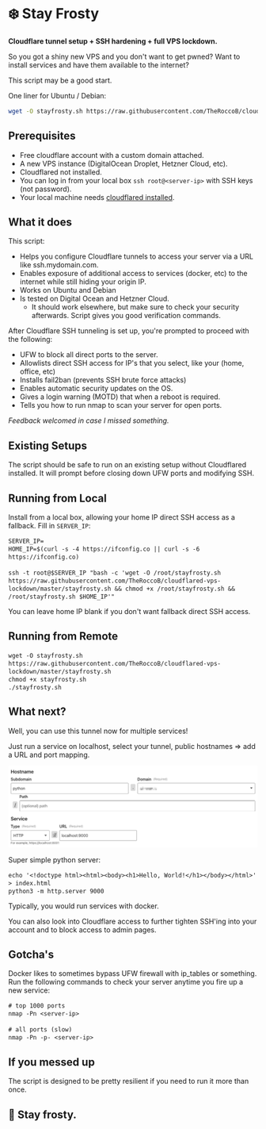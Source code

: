 # ❄️ Stay Frosty

**Cloudflare tunnel setup + SSH hardening + full VPS lockdown.**

So you got a shiny new VPS and you don't want to get pwned? Want to install services and have them available to the internet?

This script may be a good start.

One liner for Ubuntu / Debian:
```bash
wget -O stayfrosty.sh https://raw.githubusercontent.com/TheRoccoB/cloudflared-vps-lockdown/master/stayfrosty.sh && chmod +x stayfrosty.sh && ./stayfrosty.sh
```

## Prerequisites

* Free cloudflare account with a custom domain attached.
* A new VPS instance (DigitalOcean Droplet, Hetzner Cloud, etc).
* Cloudflared not installed.
* You can log in from your local box `ssh root@<server-ip>` with SSH keys (not password).
* Your local machine needs [cloudflared installed](https://developers.cloudflare.com/cloudflare-one/connections/connect-networks/downloads/).

## What it does
This script:
* Helps you configure Cloudflare tunnels to access your server via a URL like ssh.mydomain.com.
* Enables exposure of additional access to services (docker, etc) to the internet while still hiding your origin IP.
* Works on Ubuntu and Debian
* Is tested on Digital Ocean and Hetzner Cloud. 
  * It should work elsewhere, but make sure to check your security afterwards. Script gives you good verification commands.

After Cloudflare SSH tunneling is set up, you're prompted to proceed with the following:
* UFW to block all direct ports to the server.
* Allowlists direct SSH access for IP's that you select, like your (home, office, etc)
* Installs fail2ban (prevents SSH brute force attacks)
* Enables automatic security updates on the OS.
* Gives a login warning (MOTD) that when a reboot is required.
* Tells you how to run nmap to scan your server for open ports.

*Feedback welcomed in case I missed something.* 



## Existing Setups
The script should be safe to run on an existing setup without Cloudflared installed. It will prompt before closing down UFW ports and modifying SSH.

## Running from Local

Install from a local box, allowing your home IP direct SSH access as a fallback. Fill in `SERVER_IP`: 
```
SERVER_IP=
HOME_IP=$(curl -s -4 https://ifconfig.co || curl -s -6 https://ifconfig.co)

ssh -t root@$SERVER_IP "bash -c 'wget -O /root/stayfrosty.sh https://raw.githubusercontent.com/TheRoccoB/cloudflared-vps-lockdown/master/stayfrosty.sh && chmod +x /root/stayfrosty.sh && /root/stayfrosty.sh $HOME_IP'"
```

You can leave home IP blank if you don't want fallback direct SSH access.

## Running from Remote
```
wget -O stayfrosty.sh https://raw.githubusercontent.com/TheRoccoB/cloudflared-vps-lockdown/master/stayfrosty.sh
chmod +x stayfrosty.sh
./stayfrosty.sh
```

## What next?

Well, you can use this tunnel now for multiple services!

Just run a service on localhost, select your tunnel, public hostnames => add a URL and port mapping.

![Python server example](tunnel.png)

Super simple python server:
```
echo '<!doctype html><html><body><h1>Hello, World!</h1></body></html>' > index.html
python3 -m http.server 9000
```

Typically, you would run services with docker.

You can also look into Cloudflare access to further tighten SSH'ing into your account and to block access to admin pages.

## Gotcha's

Docker likes to sometimes bypass UFW firewall with ip_tables or something. Run the following commands to check your server anytime you fire up a new service:

```
# top 1000 ports
nmap -Pn <server-ip> 

# all ports (slow)
nmap -Pn -p- <server-ip>
```

## If you messed up

The script is designed to be pretty resilient if you need to run it more than once.

## 🧊 Stay frosty.
